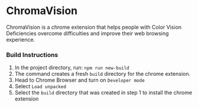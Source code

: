 # ChromaVision
ChromaVision is a chrome extension that helps people with Color Vision Deficiencies overcome difficulties and improve their web browsing experience.


### Build Instructions

1. In the project directory, run: `npm run new-build`
2. The command creates a fresh `build` directory for the chrome extension.
3. Head to Chrome Browser and turn on `Developer mode`
4. Select `Load unpacked`
5. Select the `build` directory that was created in step 1 to install the chrome extension
